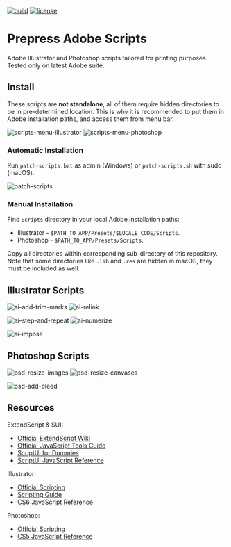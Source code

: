 [![build](https://img.shields.io/travis/com/hendraanggrian/prepress-adobe-scripts)](https://travis-ci.com/hendraanggrian/prepress-adobe-scripts)
[![license](https://img.shields.io/github/license/hendraanggrian/prepress-adobe-scripts)](https://github.com/hendraanggrian/prepress-adobe-scripts/blob/main/LICENSE)

Prepress Adobe Scripts
======================

Adobe Illustrator and Photoshop scripts tailored for printing purposes. Tested only on latest Adobe suite.

Install
-------

These scripts are **not standalone**, all of them require hidden directories to be in pre-determined location. This is why it is recommended to put them in Adobe installation paths, and access them from menu bar.

![scripts-menu-illustrator](art/scripts-menu-illustrator.png)
![scripts-menu-photoshop](art/scripts-menu-photoshop.png)

### Automatic Installation

Run `patch-scripts.bat` as admin (Windows) or `patch-scripts.sh` with sudo (macOS).

![patch-scripts](art/patch-scripts.png)

### Manual Installation

Find `Scripts` directory in your local Adobe installation paths:
* Illustrator - `$PATH_TO_APP/Presets/$LOCALE_CODE/Scripts`.
* Photoshop - `$PATH_TO_APP/Presets/Scripts`.

Copy all directories within corresponding sub-directory of this repository.
Note that some directories like `.lib` and `.res` are hidden in macOS, they must be included as well.

Illustrator Scripts
-------------------

![ai-add-trim-marks](art/ai-add-trim-marks.png)
![ai-relink](art/ai-relink.png)

![ai-step-and-repeat](art/ai-step-and-repeat.png)
![ai-numerize](art/ai-numerize.png)

![ai-impose](art/ai-impose.png)

Photoshop Scripts
-----------------

![psd-resize-images](art/psd-resize-images.png)
![psd-resize-canvases](art/psd-resize-canvases.png)

![psd-add-bleed](art/psd-add-bleed.png)

Resources
---------

ExtendScript & SUI:
* [Official ExtendScript Wiki](https://github.com/ExtendScript/wiki/wiki)
* [Official JavaScript Tools Guide](https://wwwimages2.adobe.com/content/dam/acom/en/devnet/scripting/pdfs/javascript_tools_guide.pdf)
* [ScriptUI for Dummies](https://adobeindd.com/view/publications/a0207571-ff5b-4bbf-a540-07079bd21d75/92ra/publication-web-resources/pdf/scriptui-2-16-j.pdf)
* [ScriptUI JavaScript Reference](http://jongware.mit.edu/scriptuihtml/Sui/index_1.html)

Illustrator:
* [Official Scripting](https://www.adobe.com/devnet/illustrator/scripting.html)
* [Scripting Guide](https://ai-scripting.docsforadobe.dev/)
* [CS6 JavaScript Reference](http://jongware.mit.edu/iljscs6html/iljscs6/inxx.html)

Photoshop:
* [Official Scripting](https://www.adobe.com/devnet/photoshop/scripting.html)
* [CS5 JavaScript Reference](http://jongware.mit.edu/pscs5js_html/psjscs5/inxx.html)